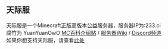 ## 天际服

天际服是一个Minecraft正版高版本公益服务器，服务器IP为:233.ci  
腐竹为 YuanYuanOwO 
[MC百科介绍贴](https://play.mcmod.cn/sv20186348.html) / [服务器Wiki](https://yuanyuanowo.github.io/TianjiServer2thWiki/) / [Discord频道](https://discord.gg/8xH2a3vbnH)  
如果你想支持天际服，请查看[此处](https://github.com/Tianji-Server/donate-server)
  
